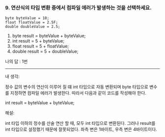 ### 9. 연산식의 타입 변환 중에서 컴파일 에러가 발생하는 것을 선택하세요.

    byte byteValue = 18;
    float floatValue = 2.5F;
    double doubleValue = 2.5;

1. byte result = byteValue + byteValue;
2. int result = 5 + byteValue;
3. float result = 5 + floatValue;
4. double result = 5 + doubleValue;

나의 답 : 1번

---
내 생각:

정수 값의 변수의 연산이 이루어 질 떄 int 타입으로 자동 변환되며 byte 타입으로 변수를 지정하면 컴파일 에러가 발생한다.
따라서 다음과 같이 코드를 작성해야 한다.

int result = byteValue + byteValue;

해설:

int 타입 이하의 정수를 산술 연산 할 때, 모두 int 타입으로 변환된다.
그러나 result를 int 타입으로 설정했기 때문에 잘못되었다.
좌측 변은 1바이트, 우측 변은 4바이트이다.
